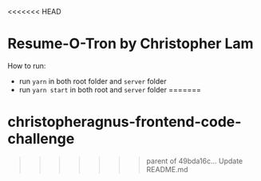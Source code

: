 <<<<<<< HEAD
# Resume-O-Tron by Christopher Lam

How to run:

- run `yarn` in both root folder and `server` folder
- run `yarn start` in both root and `server` folder
=======
# christopheragnus-frontend-code-challenge
>>>>>>> parent of 49bda16c... Update README.md
